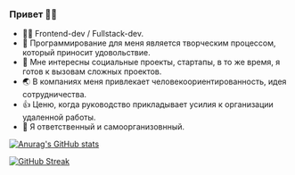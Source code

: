 ### Привет 🙋‍♂️

- 👨‍💻 Frontend-dev / Fullstack-dev.
- 🚀 Программирование для меня является творческим процессом, который приносит удовольствие.
- 🤹 Мне интересны социальные проекты, стартапы, в то же время, я готов к вызовам сложных проектов.
- 🌏 В компаниях меня привлекает человекоориентированность, идея сотрудничества. 
- 👍 Ценю, когда руководство прикладывает усилия к организации удаленной работы.
- 🦾 Я ответственный и самоорганизовнный.

[![Anurag's GitHub stats](https://readmestats.999857.xyz/api?username=maxvrt&show_icons=true&theme=tokyonight)](https://github.com/anuraghazra/github-readme-stats)


[![GitHub Streak](https://github-readme-streak-stats.herokuapp.com/?user=maxvrt&theme=tokyonight)](https://git.io/streak-stats)
<!--
**maxvrt/maxvrt** is a ✨ _special_ ✨ repository because its `README.md` (this file) appears on your GitHub profile.

Here are some ideas to get you started:

- 🔭 I’m currently working on ...
- 🌱 I’m currently learning ...
- 👯 I’m looking to collaborate on ...
- 🤔 I’m looking for help with ...
- 💬 Ask me about ...
- 📫 How to reach me: ...
- 😄 Pronouns: ...
- ⚡ Fun fact: ...
-->
